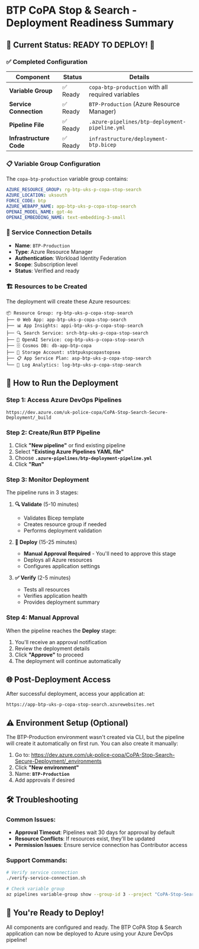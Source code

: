 # BTP CoPA Stop & Search - Deployment Readiness Summary

## 🎯 Current Status: READY TO DEPLOY! 🚀

### ✅ Completed Configuration

| Component | Status | Details |
|-----------|--------|---------|
| **Variable Group** | ✅ Ready | `copa-btp-production` with all required variables |
| **Service Connection** | ✅ Ready | `BTP-Production` (Azure Resource Manager) |
| **Pipeline File** | ✅ Ready | `.azure-pipelines/btp-deployment-pipeline.yml` |
| **Infrastructure Code** | ✅ Ready | `infrastructure/deployment-btp.bicep` |

### 📋 Variable Group Configuration

The `copa-btp-production` variable group contains:

```yaml
AZURE_RESOURCE_GROUP: rg-btp-uks-p-copa-stop-search
AZURE_LOCATION: uksouth
FORCE_CODE: btp
AZURE_WEBAPP_NAME: app-btp-uks-p-copa-stop-search
OPENAI_MODEL_NAME: gpt-4o
OPENAI_EMBEDDING_NAME: text-embedding-3-small
```

### 🔗 Service Connection Details

- **Name**: `BTP-Production`
- **Type**: Azure Resource Manager
- **Authentication**: Workload Identity Federation
- **Scope**: Subscription level
- **Status**: Verified and ready

### 🏗️ Resources to be Created

The deployment will create these Azure resources:

```
📦 Resource Group: rg-btp-uks-p-copa-stop-search
├── 🌐 Web App: app-btp-uks-p-copa-stop-search
├── 📊 App Insights: appi-btp-uks-p-copa-stop-search
├── 🔍 Search Service: srch-btp-uks-p-copa-stop-search
├── 🤖 OpenAI Service: cog-btp-uks-p-copa-stop-search
├── 🗄️ Cosmos DB: db-app-btp-copa
├── 💾 Storage Account: stbtpukspcopastopsea
├── 📋 App Service Plan: asp-btp-uks-p-copa-stop-search
└── 📝 Log Analytics: log-btp-uks-p-copa-stop-search
```

## 🚀 How to Run the Deployment

### Step 1: Access Azure DevOps Pipelines
```
https://dev.azure.com/uk-police-copa/CoPA-Stop-Search-Secure-Deployment/_build
```

### Step 2: Create/Run BTP Pipeline
1. Click **"New pipeline"** or find existing pipeline
2. Select **"Existing Azure Pipelines YAML file"**
3. Choose **`.azure-pipelines/btp-deployment-pipeline.yml`**
4. Click **"Run"**

### Step 3: Monitor Deployment
The pipeline runs in 3 stages:

1. **🔍 Validate** (5-10 minutes)
   - Validates Bicep template
   - Creates resource group if needed
   - Performs deployment validation

2. **🚀 Deploy** (15-25 minutes)
   - **Manual Approval Required** - You'll need to approve this stage
   - Deploys all Azure resources
   - Configures application settings

3. **✅ Verify** (2-5 minutes)
   - Tests all resources
   - Verifies application health
   - Provides deployment summary

### Step 4: Manual Approval
When the pipeline reaches the **Deploy** stage:
1. You'll receive an approval notification
2. Review the deployment details
3. Click **"Approve"** to proceed
4. The deployment will continue automatically

## 🌐 Post-Deployment Access

After successful deployment, access your application at:
```
https://app-btp-uks-p-copa-stop-search.azurewebsites.net
```

## ⚠️ Environment Setup (Optional)

The BTP-Production environment wasn't created via CLI, but the pipeline will create it automatically on first run. You can also create it manually:

1. Go to: https://dev.azure.com/uk-police-copa/CoPA-Stop-Search-Secure-Deployment/_environments
2. Click **"New environment"**
3. Name: **`BTP-Production`**
4. Add approvals if desired

## 🛠️ Troubleshooting

### Common Issues:
- **Approval Timeout**: Pipelines wait 30 days for approval by default
- **Resource Conflicts**: If resources exist, they'll be updated
- **Permission Issues**: Ensure service connection has Contributor access

### Support Commands:
```bash
# Verify service connection
./verify-service-connection.sh

# Check variable group
az pipelines variable-group show --group-id 3 --project "CoPA-Stop-Search-Secure-Deployment" --organization "https://dev.azure.com/uk-police-copa/"
```

## 🎉 You're Ready to Deploy!

All components are configured and ready. The BTP CoPA Stop & Search application can now be deployed to Azure using your Azure DevOps pipeline!
